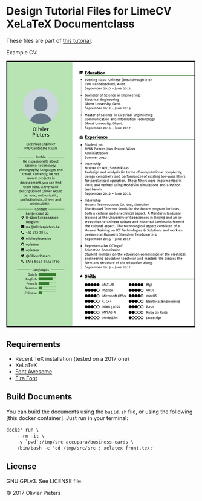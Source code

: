 Design Tutorial Files for LimeCV XeLaTeX Documentclass
======================================================

These files are part of [this tutorial](https://olivierpieters.be/blog/).

Example CV:

<div>
  <img src="images/limecv.png" alt-="CV example showcase." width="500px"/>
</div>

Requirements
------------

* Recent TeX installation (tested on a 2017 one)
* XeLaTeX
* [Font Awesome](https://github.com/xdanaux/fontawesome-latex)
* [Fira Font](https://github.com/mozilla/Fira)

Build Documents
---------------

You can build the documents using the `build.sh` file, or using the following [this docker container]. Just run in your terminal:

```
docker run \
    --rm -it \
    -v `pwd`:/tmp/src accupara/business-cards \
    /bin/bash -c 'cd /tmp/src/src ; xelatex front.tex;'
```

License
-------

GNU GPLv3. See LICENSE file.

© 2017 Olivier Pieters